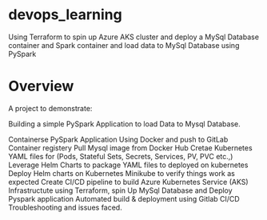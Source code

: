 # devops_learning
Using Terraform to spin up Azure AKS cluster and deploy a MySql Database container and Spark container and load data to MySql Database using PySpark


# Overview

A project to demonstrate:

  Building a simple PySpark Application to load Data to Mysql Database.
  
  Containerse PySpark Application Using Docker and push to GitLab Container registery
  Pull Mysql image from Docker Hub
  Cretae Kubernetes YAML files for (Pods, Stateful Sets, Secrets, Services, PV, PVC etc.,) 
  Leverage Helm Charts to package YAML files to deployed on kubernetes
  Deploy Helm charts on Kubernetes Minikube to verify things work as expected
  Create CI/CD pipeline to build Azure Kubernetes Service (AKS) Infrastructute using Terraform, spin Up MySql Database and Deploy Pyspark application
  Automated build & deployment using Gitlab CI/CD
  Troubleshooting and issues faced.
